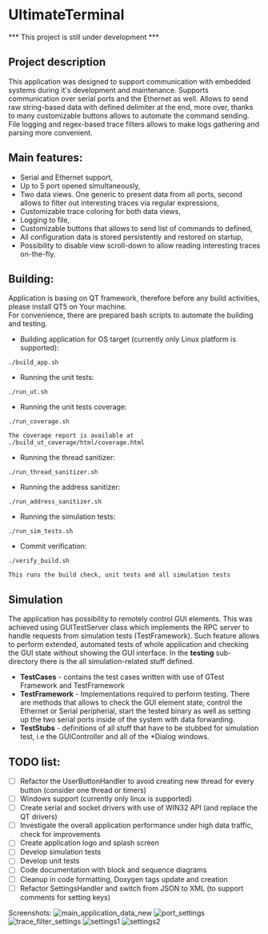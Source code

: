 # UltimateTerminal

*** This project is still under development ***

## Project description

This application was designed to support communication with embedded systems during it's development and maintenance.
Supports communication over serial ports and the Ethernet as well.
Allows to send raw string-based data with defined delimiter at the end, more over, thanks to many customizable buttons
allows to automate the command sending.
File logging and regex-based trace filters allows to make logs gathering and parsing more convenient.

## Main features:
- Serial and Ethernet support,
- Up to 5 port opened simultaneously,
- Two data views. One generic to present data from all ports, second allows to filter out interesting traces via regular expressions,
- Customizable trace coloring for both data views,
- Logging to file,
- Customizable buttons that allows to send list of commands to defined,
- All configuration data is stored persistently and restored on startup,
- Possibility to disable view scroll-down to allow reading interesting traces on-the-fly. 

## Building:
Application is basing on QT framework, therefore before any build activities, please install QT5 on Your machine.  
For convenience, there are prepared bash scripts to automate the building and testing.

- Building application for OS target (currently only Linux platform is supported):

```
./build_app.sh
```
- Running the unit tests:

```
./run_ut.sh
```
- Running the unit tests coverage:

```
./run_coverage.sh  
  
The coverage report is available at ./build_ut_coverage/html/coverage.html
```

- Running the thread sanitizer:

```
./run_thread_sanitizer.sh  
```
- Running the address sanitizer:

```
./run_address_sanitizer.sh  
```
- Running the simulation tests:

```
./run_sim_tests.sh  
```
- Commit verification:

```
./verify_build.sh  
  
This runs the build check, unit tests and all simulation tests
```

## Simulation
The application has possibility to remotely control GUI elements.
This was achieved using GUITestServer class which implements the RPC server to handle requests from simulation tests (TestFramework).
Such feature allows to perform extended, automated tests of whole application and checking the GUI state without showing the GUI interface.
In the **testing** sub-directory there is the all simulation-related stuff defined.

- **TestCases** - contains the test cases written with use of GTest Framework and TestFramework
- **TestFramework** - Implementations required to perform testing. There are methods that allows to check the GUI element state,
control the Ethernet or Serial peripherial, start the tested binary as well as setting up the two serial ports inside 
of the system with data forwarding.
- **TestStubs** - definitions of all stuff that have to be stubbed for simulation test, i.e the GUIController and all of the *Dialog windows.

## TODO list:
- [ ] Refactor the UserButtonHandler to avoid creating new thread for every button (consider one thread or timers)
- [ ] Windows support (currently only linux is supported)
- [ ] Create serial and socket drivers with use of WIN32 API (and replace the QT drivers)
- [ ] Investigate the overall application performance under high data traffic, check for improvements
- [ ] Create application logo and splash screen
- [ ] Develop simulation tests
- [ ] Develop unit tests
- [ ] Code documentation with block and sequence diagrams
- [ ] Cleanup in code formatting, Doxygen tags update and creation
- [ ] Refactor SettingsHandler and switch from JSON to XML (to support comments for setting keys)

Screenshots:
![main_application_data_new](https://user-images.githubusercontent.com/47041583/219138558-25f26352-057f-471e-8e34-660ef9a5c417.png)
![port_settings](https://user-images.githubusercontent.com/47041583/219138593-3df2c6b3-c776-4a94-a837-df5266788ed0.png)
![trace_filter_settings](https://user-images.githubusercontent.com/47041583/219138613-6f58f250-bab2-46ea-80aa-6571ded0924d.png)
![settings1](https://user-images.githubusercontent.com/47041583/219138618-a49a4b5a-d7cb-4498-bee5-93dc7e775a31.png)
![settings2](https://user-images.githubusercontent.com/47041583/219138626-eae35481-f214-42bb-a6a5-2038e346b9cc.png)
